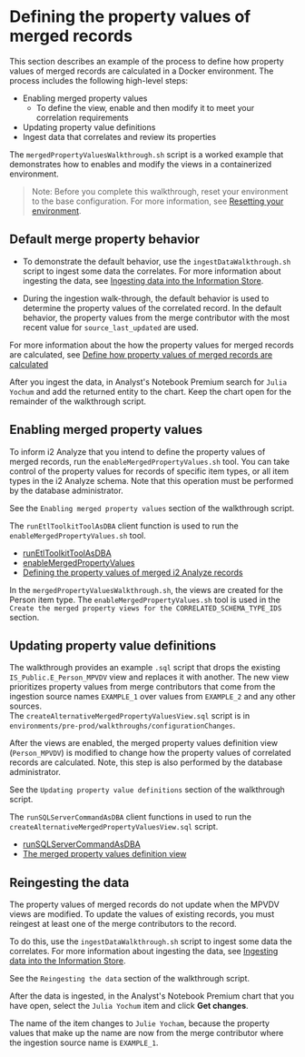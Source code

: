 # Defining the property values of merged records

This section describes an example of the process to define how property values of merged records are calculated in a Docker environment. 
The process includes the following high-level steps:
* Enabling merged property values
    * To define the view, enable and then modify it to meet your correlation requirements
* Updating property value definitions
* Ingest data that correlates and review its properties

The `mergedPropertyValuesWalkthrough.sh` script is a worked example that demonstrates how to enables and modify the views in a containerized environment.

> Note: Before you complete this walkthrough, reset your environment to the base configuration. For more information, see [Resetting your environment](../reset_walkthroughs.md).

## Default merge property behavior

* To demonstrate the default behavior, use the `ingestDataWalkthrough.sh` script to ingest some data the correlates. For more information about ingesting the data, see [Ingesting data into the Information Store](./ingestion.md).

* During the ingestion walk-through, the default behavior is used to determine the property values of the correlated record. In the default behavior, the property values from the merge contributor with the most recent value for `source_last_updated` are used. 

For more information about the how the property values for merged records are calculated, see [Define how property values of merged records are calculated](https://www.ibm.com/support/knowledgecenter/SSXVTH_latest/com.ibm.i2.iap.admin.correlation.doc/c_merged_properties.html)

After you ingest the data, in Analyst's Notebook Premium search for `Julia Yochum` and add the returned entity to the chart. Keep the chart open for the remainder of the walkthrough script.

## Enabling merged property values

To inform i2 Analyze that you intend to define the property values of merged records, run the `enableMergedPropertyValues.sh` tool. You can take control of the property values for records of specific item types, or all item types in the i2 Analyze schema.
Note that this operation must be performed by the database administrator.

See the `Enabling merged property values` section of the walkthrough script.

The `runEtlToolkitToolAsDBA` client function is used to run the `enableMergedPropertyValues.sh` tool.
* [runEtlToolkitToolAsDBA](../tools%20and%20functions/client_functions.md#runetltoolkittoolasdba)
* [enableMergedPropertyValues](../tools%20and%20functions/etl_tools.md#enable-merge-property-values)
* [Defining the property values of merged i2 Analyze records](https://www.ibm.com/support/knowledgecenter/SSXVTH_latest/com.ibm.i2.iap.admin.correlation.doc/t_define_properties.html)

In the `mergedPropertyValuesWalkthrough.sh`, the views are created for the Person item type. The `enableMergedPropertyValues.sh` tool is used in the `Create the merged property views for the CORRELATED_SCHEMA_TYPE_IDS` section.

## Updating property value definitions

The walkthrough provides an example `.sql` script that drops the existing `IS_Public.E_Person_MPVDV` view and replaces it with another. The new view prioritizes property values from merge contributors that come from the ingestion source names `EXAMPLE_1` over values from `EXAMPLE_2` and any other sources.  
The `createAlternativeMergedPropertyValuesView.sql` script is in `environments/pre-prod/walkthroughs/configurationChanges`.

After the views are enabled, the merged property values definition view (`Person_MPVDV`) is modified to change how the property values of correlated records are calculated.
Note, this step is also performed by the database administrator.

See the `Updating property value definitions` section of the walkthrough script.

The `runSQLServerCommandAsDBA` client functions in used to run the `createAlternativeMergedPropertyValuesView.sql` script.
* [runSQLServerCommandAsDBA](../tools%20and%20functions/client_functions.md#runsqlservercommandasdba)
* [The merged property values definition view](https://www.ibm.com/support/knowledgecenter/SSXVTH_latest/com.ibm.i2.iap.admin.correlation.doc/c_view_definition.html)

## Reingesting the data

The property values of merged records do not update when the MPVDV views are modified. To update the values of existing records, you must reingest at least one of the merge contributors to the record.

To do this, use the `ingestDataWalkthrough.sh` script to ingest some data the correlates. For more information about ingesting the data, see [Ingesting data into the Information Store](./ingestion.md).

See the `Reingesting the data` section of the walkthrough script.

After the data is ingested, in the Analyst's Notebook Premium chart that you have open, select the `Julia Yochum` item and click **Get changes**. 

The name of the item changes to `Julie Yocham`, because the property values that make up the name are now from the merge contributor where the ingestion source name is `EXAMPLE_1`.

